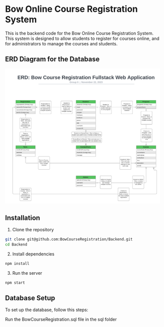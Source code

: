 # Bow Online Course Registration System

This is the backend code for the Bow Online Course Registration System. This system is designed to allow students to register for courses online, and for administrators to manage the courses and students.

## ERD Diagram for the Database

![Bow Course Registration System ERD](public/BowCourseRegistration-ERD-Backend.png)

## Installation

1. Clone the repository

```bash
git clone git@github.com:BowCourseRegistration/Backend.git
cd Backend
```

2. Install dependencies

```bash
npm install
```

3. Run the server

```bash
npm start
```
## Database Setup

To set up the database, follow this steps:

Run the BowCourseRegistration.sql file in the sql folder






